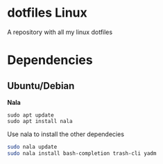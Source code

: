 # dotfiles Linux
A repository with all my linux dotfiles

# Dependencies

## Ubuntu/Debian

**Nala**
```
sudo apt update
sudo apt install nala
```

Use nala to install the other dependecies

```bash
sudo nala update
sudo nala install bash-completion trash-cli yadm
```
